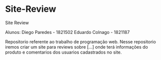 # Site-Review
Site Review

Alunos: 
  Diego Paredes - 1821502
  Eduardo Colnago - 1821187
  
Repositorio referente ao trabalho de programação web. Nesse repositorio iremos criar um site para reviews sobre [...] onde terá informações do produto e 
comentarios dos usuarios cadastrados no site.
